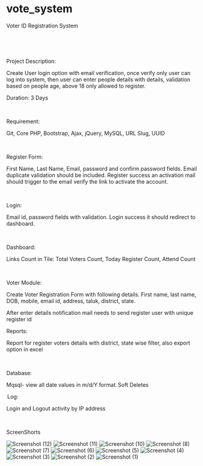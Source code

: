 # vote_system

Voter ID Registration System  

  

  

Project Description:  

Create User login option with email verification, once verify only user can log into system, then user can enter people details with details, validation based on people age, above 18 only allowed to register.  

Duration: 3 Days  

  

Requirement:  

Git, Core PHP, Bootstrap, Ajax, jQuery, MySQL, URL Slug, UUID 

  

Register Form:  

First Name, Last Name, Email, password and confirm password fields. Email duplicate validation should be included. Register success an activation mail should trigger to the email verify the link to activate the account.  

  

Login:  

Email id, password fields with validation. Login success it should redirect to dashboard.  

  

Dashboard:  

Links Count in Tile: Total Voters Count, Today Register Count, Attend Count  

  

Voter Module:  

Create Voter Registration Form with following details. First name, last name, DOB, mobile, email id, address, taluk, district, state.  

After enter details notification mail needs to send register user with unique register id  

Reports:  

Report for register voters details with district, state wise filter, also export option in excel   

  

Database:  

Mqsql- view all date values in m/d/Y format. Soft Deletes  

 Log:  

Login and Logout activity by IP address  

  

 ScreenShorts

![Screenshot (12)](https://github.com/rragulkumar11/vote_system/assets/127173229/850b63f2-d791-45ef-9b19-734d0db0455d)
![Screenshot (11)](https://github.com/rragulkumar11/vote_system/assets/127173229/0852b18e-d7c8-47e3-a756-d6b18ff9f390)
![Screenshot (10)](https://github.com/rragulkumar11/vote_system/assets/127173229/07c45db7-a95a-44a6-8add-0ba77059010b)
![Screenshot (8)](https://github.com/rragulkumar11/vote_system/assets/127173229/62eb1af6-e72d-414a-b8ef-61b1fa9db31d)
![Screenshot (7)](https://github.com/rragulkumar11/vote_system/assets/127173229/c2998d8b-5420-4bcb-b9f7-d4f82a97d395)
![Screenshot (6)](https://github.com/rragulkumar11/vote_system/assets/127173229/9ffb71ae-c970-4082-a316-e220d5da4871)
![Screenshot (5)](https://github.com/rragulkumar11/vote_system/assets/127173229/20c32744-62c0-4784-a4b0-a40f62d4df47)
![Screenshot (4)](https://github.com/rragulkumar11/vote_system/assets/127173229/a6e54fbe-5dc4-4171-9fd3-32dc925ea823)
![Screenshot (3)](https://github.com/rragulkumar11/vote_system/assets/127173229/a60a31c4-5af5-4839-88a2-4a8d35647ed7)
![Screenshot (2)](https://github.com/rragulkumar11/vote_system/assets/127173229/9ca5ac12-507f-4683-a7a3-74f78bc19487)
![Screenshot (1)](https://github.com/rragulkumar11/vote_system/assets/127173229/8d846d03-ca1b-44d6-8839-f6095e13b4d0)

 
